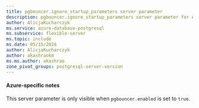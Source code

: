 ```yaml
---
title: pgbouncer.ignore_startup_parameters server parameter
description: pgbouncer.ignore_startup_parameters server parameter for Azure Database for PostgreSQL - Flexible Server.
author: AlicjaKucharczyk
ms.service: azure-database-postgresql
ms.subservice: flexible-server
ms.topic: include
ms.date: 05/15/2024
author: AlicjaKucharczyk
author: akashraokm
ms.ms.author: akashrao
zone_pivot_groups: postgresql-server-version
---
```

#### Azure-specific notes

This server parameter is only visible when `pgbouncer.enabled` is set to `true`.